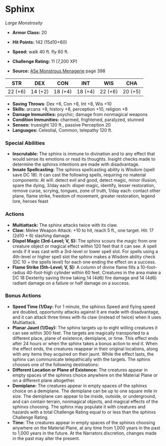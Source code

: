 # Sphinx

*Large* *Monstrosity*

- **Armor Class:** 20
- **Hit Points:** 142 (15d10+60)
- **Speed:** walk 40 ft. fly 60 ft.

- **Challenge Rating:** 11 (7,200 XP)
- **Source:** [A5e Monstrous Menagerie](https://enpublishingrpg.com/products/level-up-monstrous-menagerie-a5e) page 398

| STR | DEX | CON | INT | WIS | CHA |
| --- | --- | --- | --- | --- | --- |
| 22 (+6) | 14 (+2) | 18 (+4) | 18 (+4) | 22 (+6) | 20 (+5) |

- **Saving Throws**: Dex +6, Con +8, Int +8, Wis +10
- **Skills:** arcana +8, history +8, perception +10, religion +8
- **Damage Immunities:** psychic; damage from nonmagical weapons
- **Condition Immunities:** charmed, frightened, paralyzed, stunned
- **Senses:** truesight 120 ft., passive Perception 20
- **Languages:** Celestial, Common, telepathy 120 ft.

### Special Abilities

- **Inscrutable:** The sphinx is immune to divination and to any effect that would sense its emotions or read its thoughts. Insight checks made to determine the sphinxs intentions are made with disadvantage.
- **Innate Spellcasting:** The sphinxs spellcasting ability is Wisdom (spell save DC 18). It can cast the following spells, requiring no material components: At will: detect evil and good, detect magic, minor illusion, spare the dying, 3/day each: dispel magic, identify, lesser restoration, remove curse, scrying, tongues, zone of truth, 1/day each: contact other plane, flame strike, freedom of movement, greater restoration, legend lore, heroes feast

### Actions

- **Multiattack:** The sphinx attacks twice with its claw.
- **Claw:** Melee Weapon Attack: +10 to hit, reach 5 ft., one target. Hit: 17 (2d10 + 6) slashing damage.
- **Dispel Magic (3rd-Level; V, S):** The sphinx scours the magic from one creature  object  or magical effect within 120 feet that it can see. A spell ends if it was cast with a 3rd-level or lower spell slot. For spells using a 4th-level or higher spell slot  the sphinx makes a Wisdom ability check (DC 10 + the spells level) for each one  ending the effect on a success.
- **Flame Strike (5th-Level; V, S):** A column of divine flame fills a 10-foot-radius  40-foot-high cylinder within 60 feet. Creatures in the area make a DC 18 Dexterity saving throw  taking 14 (4d6) fire damage and 14 (4d6) radiant damage on a failure or half damage on a success.

### Bonus Actions

- **Speed Time (1/Day:** For 1 minute, the sphinxs Speed and flying speed are doubled, opportunity attacks against it are made with disadvantage, and it can attack three times with its claw (instead of twice) when it uses Multiattack.
- **Planar Jaunt (1/Day):** The sphinx targets up to eight willing creatures it can see within 300 feet. The targets are magically transported to a different place, plane of existence, demiplane, or time. This effect ends after 24 hours or when the sphinx takes a bonus action to end it. When the effect ends, the creatures reappear in their original locations, along with any items they acquired on their jaunt. While the effect lasts, the sphinx can communicate telepathically with the targets. The sphinx chooses one of the following destinations:
- **Different Location or Plane of Existence:** The creatures appear in empty spaces of the sphinxs choice anywhere on the Material Plane or on a different plane altogether.
- **Demiplane:** The creatures appear in empty spaces of the sphinxs choice on a demiplane. The demiplane can be up to one square mile in size. The demiplane can appear to be inside, outside, or underground, and can contain terrain, nonmagical objects, and magical effects of the sphinxs choosing. The sphinx may populate it with creatures and hazards with a total Challenge Rating equal to or less than the sphinxs Challenge Rating.
- **Time:** The creatures appear in empty spaces of the sphinxs choosing anywhere on the Material Plane, at any time from 1,000 years in the past to 1,000 years in the future. At the Narrators discretion, changes made in the past may alter the present.


